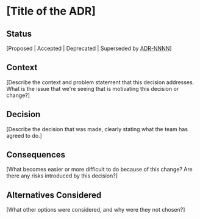 # [Title of the ADR]

## Status

[Proposed | Accepted | Deprecated | Superseded by [ADR-NNNN](NNNN-example.md)]

## Context

[Describe the context and problem statement that this decision addresses. What is the issue that we're seeing that is motivating this decision or change?]

## Decision

[Describe the decision that was made, clearly stating what the team has agreed to do.]

## Consequences

[What becomes easier or more difficult to do because of this change? Are there any risks introduced by this decision?]

## Alternatives Considered

[What other options were considered, and why were they not chosen?]